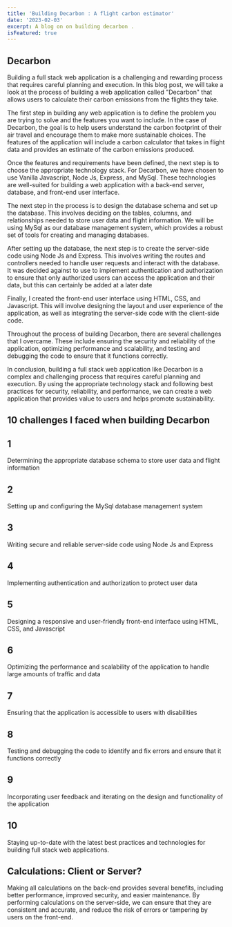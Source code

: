```yaml
---
title: 'Building Decarbon : A flight carbon estimator'
date: '2023-02-03'
excerpt: A blog on on building decarbon .
isFeatured: true
---
```

 ## Decarbon

Building a full stack web application is a challenging and rewarding process that requires careful planning and execution. In this blog post, we will take a look at the process of building a web application called "Decarbon" that allows users to calculate their carbon emissions from the flights they take.

The first step in building any web application is to define the problem you are trying to solve and the features you want to include. In the case of Decarbon, the goal is to help users understand the carbon footprint of their air travel and encourage them to make more sustainable choices. The features of the application will include a carbon calculator that takes in flight data and provides an estimate of the carbon emissions produced.

Once the features and requirements have been defined, the next step is to choose the appropriate technology stack. For Decarbon, we have chosen to use  Vanilla Javascript, Node Js, Express, and MySql. These technologies are well-suited for building a web application with a back-end server, database, and front-end user interface.

The next step in the process is to design the database schema and set up the database. This involves deciding on the tables, columns, and relationships needed to store user data and flight information. We will be using MySql as our database management system, which provides a robust set of tools for creating and managing databases.

After setting up the database, the next step is to create the server-side code using Node Js and Express. This involves writing the routes and controllers needed to handle user requests and interact with the database. It was decided against to use to implement authentication and authorization to ensure that only authorized users can access the application and their data, but this can certainly be added at a later date

Finally, I created the front-end user interface using HTML, CSS, and Javascript. This will involve designing the layout and user experience of the application, as well as integrating the server-side code with the client-side code.

Throughout the process of building Decarbon, there are several challenges that I overcame. These include ensuring the security and reliability of the application, optimizing performance and scalability, and testing and debugging the code to ensure that it functions correctly.

In conclusion, building a full stack web application like Decarbon is a complex and challenging process that requires careful planning and execution. By using the appropriate technology stack and following best practices for security, reliability, and performance, we can create a web application that provides value to users and helps promote sustainability.

## 10 challenges I faced when building Decarbon

## 1
Determining the appropriate database schema to store user data and flight information
## 2
Setting up and configuring the MySql database management system
## 3
Writing secure and reliable server-side code using Node Js and Express
## 4
Implementing authentication and authorization to protect user data
## 5
Designing a responsive and user-friendly front-end interface using HTML, CSS, and Javascript
## 6
Optimizing the performance and scalability of the application to handle large amounts of traffic and data
## 7
Ensuring that the application is accessible to users with disabilities
## 8
Testing and debugging the code to identify and fix errors and ensure that it functions correctly
## 9
Incorporating user feedback and iterating on the design and functionality of the application
## 10
Staying up-to-date with the latest best practices and technologies for building full stack web applications.

## Calculations: Client or Server?

Making all calculations on the back-end provides several benefits, including better performance, improved security, and easier maintenance. By performing calculations on the server-side, we can ensure that they are consistent and accurate, and reduce the risk of errors or tampering by users on the front-end.

